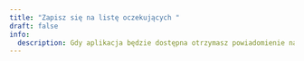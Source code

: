 ```yaml
---
title: "Zapisz się na listę oczekujących "
draft: false
info:
  description: Gdy aplikacja będzie dostępna otrzymasz powiadomienie na maila z linkiem do App Store oraz Google Play
---
```

